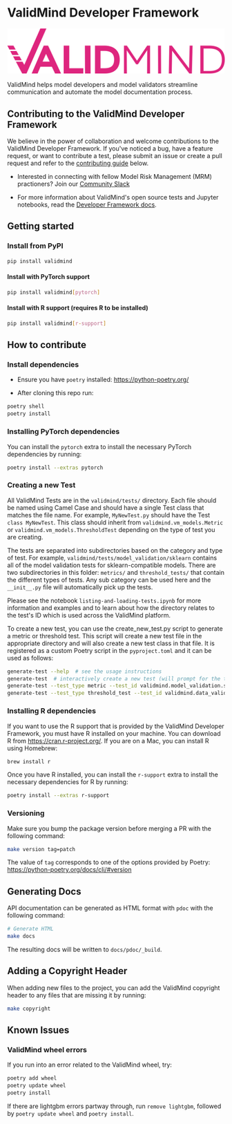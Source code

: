 # ValidMind Developer Framework

![](images/ValidMind-logo-color.svg)

ValidMind helps model developers and model validators streamline communication and automate the model documentation process. 

## Contributing to the ValidMind Developer Framework

We believe in the power of collaboration and welcome contributions to the ValidMind Developer Framework. If you've noticed a bug, have a feature request, or want to contribute a test, please submit an issue or create a pull request and refer to the [contributing guide](README.md#how-to-contribute) below.

- Interested in connecting with fellow Model Risk Management (MRM) practioners? Join our [Community Slack](site/guide/join-community.qmd)

- For more information about ValidMind's open source tests and Jupyter notebooks, read the [Developer Framework docs](https://docs.validmind.ai/guide/developer-framework.html).

## Getting started

### Install from PyPI

```bash
pip install validmind
```

#### Install with PyTorch support

```bash
pip install validmind[pytorch]
```

#### Install with R support (requires R to be installed)

```bash
pip install validmind[r-support]
```

## How to contribute

### Install dependencies

- Ensure you have `poetry` installed: <https://python-poetry.org/>

- After cloning this repo run:

```bash
poetry shell
poetry install
```

### Installing PyTorch dependencies

You can install the `pytorch` extra to install the necessary PyTorch dependencies by running:

```bash
poetry install --extras pytorch
```

### Creating a new Test

All ValidMind Tests are in the `validmind/tests/` directory. Each file should be named using Camel Case and should have a single Test class that matches the file name. For example, `MyNewTest.py` should have the Test `class MyNewTest`. This class should inherit from `validmind.vm_models.Metric` or `validmind.vm_models.ThresholdTest` depending on the type of test you are creating. 

The tests are separated into subdirectories based on the category and type of test. For example, `validmind/tests/model_validation/sklearn` contains all of the model validation tests for sklearn-compatible models. There are two subdirectories in this folder: `metrics/` and `threshold_tests/` that contain the different types of tests. Any sub category can be used here and the `__init__.py` file will automatically pick up the tests.

Please see the notebook `listing-and-loading-tests.ipynb` for more information and examples and to learn about how the directory relates to the test's ID which is used across the ValidMind platform.

To create a new test, you can use the create_new_test.py script to generate a metric or threshold test. This script will create a new test file in the appropriate directory and will also create a new test class in that file. It is registered as a custom Poetry script in the `pyproject.toml` and it can be used as follows:

```bash
generate-test --help  # see the usage instructions
generate-test  # interactively create a new test (will prompt for the test type and ID)
generate-test --test_type metric --test_id validmind.model_validation.sklearn.MyNewMetric  # create a new metric test for sklearn models
generate-test --test_type threshold_test --test_id validmind.data_validation.MyNewDataTest  # create a new threshold test for data validation
```

### Installing R dependencies

If you want to use the R support that is provided by the ValidMind Developer Framework, you must have R installed on your machine. You can download R from <https://cran.r-project.org/>. If you are on a Mac, you can install R using Homebrew:

```bash
brew install r
```

Once you have R installed, you can install the `r-support` extra to install the necessary dependencies for R by running:

```bash
poetry install --extras r-support
```

### Versioning

Make sure you bump the package version before merging a PR with the following command:

```bash
make version tag=patch
```

The value of `tag` corresponds to one of the options provided by Poetry: <https://python-poetry.org/docs/cli/#version>

## Generating Docs

API documentation can be generated as HTML format with `pdoc` with the following
command:

```bash
# Generate HTML
make docs
```

The resulting docs will be written to `docs/pdoc/_build`.

## Adding a Copyright Header

When adding new files to the project, you can add the ValidMind copyright header to any files that
are missing it by running:

```bash
make copyright
```

## Known Issues

### ValidMind wheel errors

If you run into an error related to the ValidMind wheel, try:

```bash
poetry add wheel
poetry update wheel
poetry install
```

If there are lightgbm errors partway through, run `remove lightgbm`, followed by `poetry update wheel` and `poetry install`.
